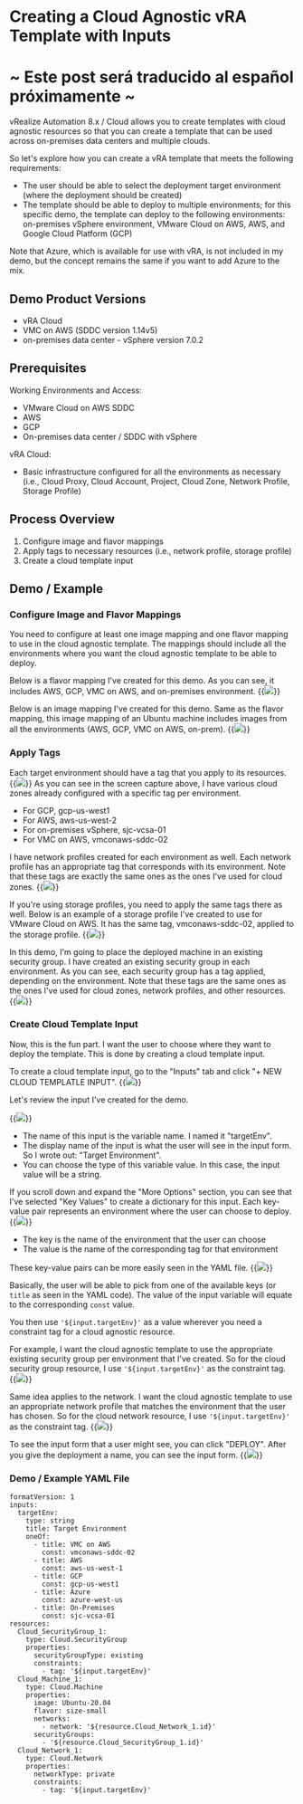 # Creating a Cloud Agnostic vRA Template with Inputs

# ~ Este post será traducido al español próximamente ~

vRealize Automation 8.x / Cloud allows you to create templates with cloud agnostic resources so that you can create a template that can be used across on-premises data centers and multiple clouds. 

So let's explore how you can create a vRA template that meets the following requirements:
* The user should be able to select the deployment target environment (where the deployment should be created)
* The template should be able to deploy to multiple environments; for this specific demo, the template can deploy to the following environments: on-premises vSphere environment, VMware Cloud on AWS, AWS, and Google Cloud Platform (GCP)

Note that Azure, which is available for use with vRA, is not included in my demo, but the concept remains the same if you want to add Azure to the mix. 

## Demo Product Versions  
* vRA Cloud
* VMC on AWS (SDDC version 1.14v5)
* on-premises data center - vSphere version 7.0.2

## Prerequisites
Working Environments and Access:
* VMware Cloud on AWS SDDC
* AWS
* GCP
* On-premises data center / SDDC with vSphere

vRA Cloud:
* Basic infrastructure configured for all the environments as necessary (i.e., Cloud Proxy, Cloud Account, Project, Cloud Zone, Network Profile, Storage Profile)

## Process Overview
1. Configure image and flavor mappings
2. Apply tags to necessary resources (i.e., network profile, storage profile)
3. Create a cloud template input

## Demo / Example

### Configure Image and Flavor Mappings
You need to configure at least one image mapping and one flavor mapping to use in the cloud agnostic template. The mappings should include all the environments where you want the cloud agnostic template to be able to deploy. 

Below is a flavor mapping I've created for this demo. As you can see, it includes AWS, GCP, VMC on AWS, and on-premises environment. 
{{<image src="flavor-mapping.png" linked="true">}}

Below is an image mapping I've created for this demo. Same as the flavor mapping, this image mapping of an Ubuntu machine includes images from all the environments (AWS, GCP, VMC on AWS, on-prem).
{{<image src="image-mapping.png" linked="true">}}

### Apply Tags
Each target environment should have a tag that you apply to its resources.
{{<image src="cloud-zones.png" linked="true">}}
As you can see in the screen capture above, I have various cloud zones already configured with a specific tag per environment. 
* For GCP, gcp-us-west1
* For AWS, aws-us-west-2
* For on-premises vSphere, sjc-vcsa-01
* For VMC on AWS, vmconaws-sddc-02

I have network profiles created for each environment as well. Each network profile has an appropriate tag that corresponds with its environment. Note that these tags are exactly the same ones as the ones I've used for cloud zones. 
{{<image src="network-profiles.png" linked="true">}}

If you're using storage profiles, you need to apply the same tags there as well. Below is an example of a storage profile I've created to use for VMware Cloud on AWS. It has the same tag, vmconaws-sddc-02, applied to the storage profile.
{{<image src="storage-profile.png" linked="true">}}

In this demo, I'm going to place the deployed machine in an existing security group. I have created an existing security group in each environment. As you can see, each security group has a tag applied, depending on the environment. Note that these tags are the same ones as the ones I've used for cloud zones, network profiles, and other resources. 
{{<image src="security-groups.png" linked="true">}}

### Create Cloud Template Input
Now, this is the fun part. I want the user to choose where they want to deploy the template. This is done by creating a cloud template input. 

To create a cloud template input, go to the "Inputs" tab and click "+ NEW CLOUD TEMPLATLE INPUT". 
{{<image src="inputs-tab.png" linked="true">}}

Let's review the input I've created for the demo. 

{{<image src="targetEnv-input.png" linked="true">}}
* The name of this input is the variable name. I named it "targetEnv".
* The display name of the input is what the user will see in the input form. So I wrote out: "Target Environment".
* You can choose the type of this variable value. In this case, the input value will be a string. 

If you scroll down and expand the "More Options" section, you can see that I've selected "Key Values" to create a dictionary for this input. Each key-value pair represents an environment where the user can choose to deploy. 
{{<image src="targetEnv-input-more-options.png" linked="true">}}
* The key is the name of the environment that the user can choose
* The value is the name of the corresponding tag for that environment

These key-value pairs can be more easily seen in the YAML file. 
{{<image src="targetEnv-YAML.png" linked="true">}}

Basically, the user will be able to pick from one of the available keys (or `title` as seen in the YAML code). The value of the input variable will equate to the corresponding `const` value.

You then use `'${input.targetEnv}'` as a value wherever you need a constraint tag for a cloud agnostic resource. 

For example, I want the cloud agnostic template to use the appropriate existing security group per environment that I've created. So for the cloud security group resource, I use `'${input.targetEnv}'` as the constraint tag. 
{{<image src="sg-constraint-tag.png" linked="true">}}

Same idea applies to the network. I want the cloud agnostic template to use an appropriate network profile that matches the environment that the user has chosen. So for the cloud network resource, I use `'${input.targetEnv}'` as the constraint tag.
{{<image src="network-constraint-tag.png" linked="true">}}

To see the input form that a user might see, you can click "DEPLOY". After you give the deployment a name, you can see the input form.
{{<image src="input-form.png" linked="true">}}


### Demo / Example YAML File

```
formatVersion: 1
inputs:
  targetEnv:
    type: string
    title: Target Environment
    oneOf:
      - title: VMC on AWS
        const: vmconaws-sddc-02
      - title: AWS
        const: aws-us-west-1
      - title: GCP
        const: gcp-us-west1
      - title: Azure
        const: azure-west-us
      - title: On-Premises
        const: sjc-vcsa-01
resources:
  Cloud_SecurityGroup_1:
    type: Cloud.SecurityGroup
    properties:
      securityGroupType: existing
      constraints:
        - tag: '${input.targetEnv}'
  Cloud_Machine_1:
    type: Cloud.Machine
    properties:
      image: Ubuntu-20.04
      flavor: size-small
      networks:
        - network: '${resource.Cloud_Network_1.id}'
      securityGroups:
        - '${resource.Cloud_SecurityGroup_1.id}'
  Cloud_Network_1:
    type: Cloud.Network
    properties:
      networkType: private
      constraints:
        - tag: '${input.targetEnv}'
```

